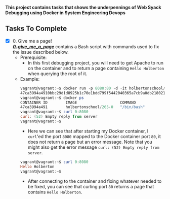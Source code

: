 **This project contains tasks that shows the underpennings of Web Syack Debugging using Docker in System Engineering Devops**

## Tasks To Complete

+ [x] 0\. Give me a page!<br/>_**[0-give_me_a_page](0-give_me_a_page)**_ contains a Bash script with commands used to fix the issue described below.
  + Prerequisite:
    + In this first debugging project, you will need to get Apache to run on the container and to return a page containing `Hello Holberton` when querying the root of it.
  + Example:
    ```powershell
    vagrant@vagrant:~$ docker run -p 8080:80 -d -it holbertonschool/265-0
    47ca3994a4910bbc29d1d8925b1c70e1bdd799f5442040365a7cb9a0db218021
    vagrant@vagrant:~$ docker ps
    CONTAINER ID        IMAGE                   COMMAND             CREATED             STATUS              PORTS                  NAMES
    47ca3994a491        holbertonschool/265-0   "/bin/bash"         3 seconds ago       Up 2 seconds        0.0.0.0:8080->80/tcp   vigilant_tesla
    vagrant@vagrant:~$ curl 0:8080
    curl: (52) Empty reply from server
    vagrant@vagrant:~$
    ```
    + Here we can see that after starting my Docker container, I `curl`'ed the port `8080` mapped to the Docker container port `80`, it does not return a page but an error message. Note that you might also get the error message `curl: (52) Empty reply from server`.
    ```powershell
    vagrant@vagrant:~$ curl 0:8080
    Hello Holberton
    vagrant@vagrant:~$
    ```
    + After connecting to the container and fixing whatever needed to be fixed, you can see that curling port `80` returns a page that contains `Hello Holberton`.